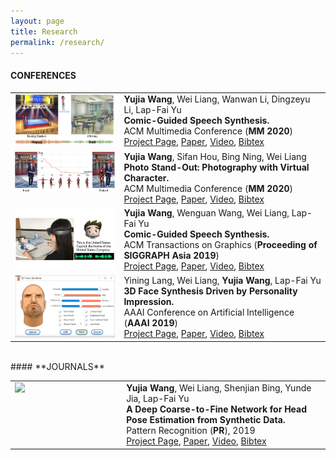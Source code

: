 ```yaml
---
layout: page
title: Research
permalink: /research/
---
```


#### **CONFERENCES**

<table border="0">
<tr>
		<td valign="top" width="220px">
		<img src="https://github.com/bitwangyujia/research/blob/master/images/scene2bgm.png?raw=true" width="200">
		</td>
		<td valign="top" width="400">
			<tf1><b>Yujia Wang</b>, Wei Liang, Wanwan Li, Dingzeyu Li, Lap-Fai Yu</tf1><br>
			<tf1><strong>Comic-Guided Speech Synthesis.</strong></tf1><br>
			<tf1>ACM Multimedia Conference (<strong>MM 2020</strong>)</tf1><br>
			<tf1><a href="https://bitwangyujia.github.io/research/project/scene2music.html" target="_blank" rel="nofollow">Project Page</a>, <a href="https://bitwangyujia.github.io/research/paper/MM-music.pdf" target="_blank" rel="nofollow">Paper</a>, <a href="https://youtu.be/fG2u2QG8ejU" target="_blank" rel="nofollow">Video</a>, <a href="https://bitwangyujia.github.io/research/all_bib.html#scene_music" target="_blank" rel="nofollow">Bibtex</a></tf1><br>
		</td>						
</tr>
<tr>
		<td valign="top" width="220px">
		<img src="https://github.com/bitwangyujia/research/blob/master/images/characterpose.png?raw=true" width="200">
		</td>
		<td valign="top" width="400">
			<tf1><b>Yujia Wang</b>, Sifan Hou, Bing Ning, Wei Liang</tf1><br>
			<tf1><strong>Photo Stand-Out: Photography with Virtual Character.</strong></tf1><br>
			<tf1>ACM Multimedia Conference (<strong>MM 2020</strong>)</tf1><br>
			<tf1><a href="https://bitwangyujia.github.io/research/project/posesynthesis.html" target="_blank" rel="nofollow">Project Page</a>, <a href="https://bitwangyujia.github.io/research/paper/MM-pose.pdf" target="_blank" rel="nofollow">Paper</a>, <a href="https://youtu.be/0BS8AgvpWA8" target="_blank" rel="nofollow">Video</a>, <a href="https://bitwangyujia.github.io/research/all_bib.html#character_pose" target="_blank" rel="nofollow">Bibtex</a></tf1><br>
		</td>						
</tr>
<tr>
		<td valign="top" width="220px">
		<img src="https://github.com/bitwangyujia/research/blob/master/images/comic20speech.png?raw=true" width="200">
		</td>
		<td valign="top" width="400">
			<tf1><b>Yujia Wang</b>, Wenguan Wang, Wei Liang, Lap-Fai Yu</tf1><br>
			<tf1><strong>Comic-Guided Speech Synthesis.</strong></tf1><br>
			<tf1>ACM Transactions on Graphics (<strong>Proceeding of SIGGRAPH Asia 2019</strong>)</tf1><br>
			<tf1><a href="https://bitwangyujia.github.io/research/project/comic2speech.html" target="_blank" rel="nofollow">Project Page</a>, <a href="https://bitwangyujia.github.io/research/paper/siga19-comic.pdf" target="_blank" rel="nofollow">Paper</a>, <a href="https://www.youtube.com/watch?v=2cOgWoejbr8&feature=youtu.be" target="_blank" rel="nofollow">Video</a>, <a href="https://bitwangyujia.github.io/research/all_bib.html#comic_speech" target="_blank" rel="nofollow">Bibtex</a></tf1><br>
		</td>						
</tr>
<tr>
		<td valign="top" width="220px">
		<img src="https://github.com/bitwangyujia/research/blob/master/images/face-m.gif?raw=true" width="200">
		</td>
		<td valign="top" width="400">
			<tf1>Yining Lang, Wei Liang, <b>Yujia Wang</b>, Lap-Fai Yu</tf1><br>
			<tf1><strong>3D Face Synthesis Driven by Personality Impression.</strong></tf1><br>
			<tf1>AAAI Conference on Artificial Intelligence (<strong>AAAI 2019</strong>)</tf1><br>
			<tf1><a href="https://liangwei-bit.github.io/web/project/headpose/" target="_blank" rel="nofollow">Project Page</a>, <a href="https://liangwei-bit.github.io/web/project/face/aaai19-face_v8.pdf" target="_blank" rel="nofollow">Paper</a>, <a href="https://youtu.be/YHbn7A2dNi0" target="_blank" rel="nofollow">Video</a>, <a href="https://bitwangyujia.github.io/research/all_bib.html#personality_face" target="_blank" rel="nofollow">Bibtex</a></tf1><br>
		</td>						
</tr>
</table>

<br>
#### **JOURNALS**

<table border="0">

<tr>
		<td valign="top" width="220px">
		<img src="https://github.com/bitwangyujia/research/blob/master/images/head_pose_avatar.gif?raw=true" width="200">
		</td>
		<td valign="top" width="400">
			<tf1> <b>Yujia Wang</b>, Wei Liang, Shenjian Bing, Yunde Jia, Lap-Fai Yu</tf1><br>
			<tf1><strong>A Deep Coarse-to-Fine Network for Head Pose Estimation from Synthetic Data.</strong></tf1><br>
			<tf1> Pattern Recognition (<strong>PR</strong>), 2019</tf1><br>
			<tf1><a href="https://liangwei-bit.github.io/web/project/headpose/" target="_blank" rel="nofollow">Project Page</a>, <a href="https://bitwangyujia.github.io/research/paper/PR-headpose-2019.pdf" target="_blank" rel="nofollow">Paper</a>, <a href="http://iitlab.bit.edu.cn/mcislab/~liangwei/projects/headpose/head_pose_estimation_PR.mp4" target="_blank" rel="nofollow">Video</a>, <a href="https://bitwangyujia.github.io/research/all_bib.html#head_pose" target="_blank" rel="nofollow">Bibtex</a></tf1><br>
		</td>						
</tr>
</table>